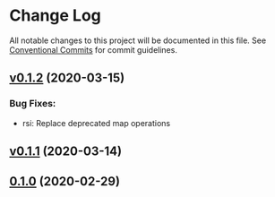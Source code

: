 # Change Log

All notable changes to this project will be documented in this file.
See [Conventional Commits](Https://conventionalcommits.org) for commit guidelines.

<!-- changelog -->

## [v0.1.2](https://github.com/maikroempagel/quantonex/compare/0.1.1...v0.1.2) (2020-03-15)




### Bug Fixes:

* rsi: Replace deprecated map operations

## [v0.1.1](https://github.com/maikroempagel/quantonex/compare/0.1.0...v0.1.1) (2020-03-14)




## [0.1.0](https://github.com/maikroempagel/quantonex/compare/0.1.0...0.1.0) (2020-02-29)
